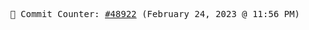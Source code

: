 <p align="center">
    <samp>
        📮 Commit Counter: <a href="https://github.com/Javascript-void0/Javascript-void0/commits/main">#48922</a> (February 24, 2023 @ 11:56 PM)
    </samp>
</p>